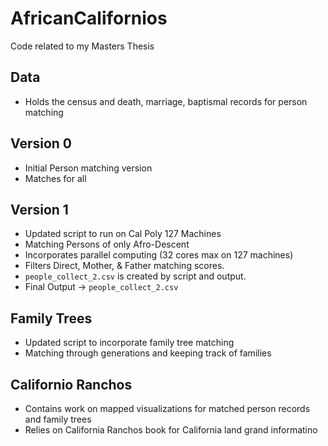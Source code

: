 # AfricanCalifornios
Code related to my Masters Thesis

## Data
* Holds the census and death, marriage, baptismal records for person matching

## Version 0
* Initial Person matching version
* Matches for all

## Version 1
* Updated script to run on Cal Poly 127 Machines
* Matching Persons of only Afro-Descent
* Incorporates parallel computing (32 cores max on 127 machines)
* Filters Direct, Mother, & Father matching scores.
* `people_collect_2.csv` is created by script and output. 
* Final Output -> `people_collect_2.csv`

## Family Trees
* Updated script to incorporate family tree matching
* Matching through generations and keeping track of families

## Californio Ranchos
* Contains work on mapped visualizations for matched person records and family trees
* Relies on California Ranchos book for California land grand informatino
